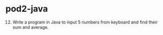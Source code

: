 # pod2-java



12. Write a program in Java to input 5 numbers from keyboard and find their sum and average. 